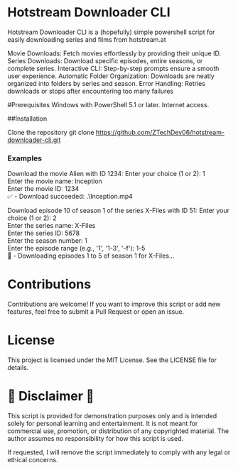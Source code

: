 # Hotstream Downloader CLI
Hotstream Downloader CLI is a (hopefully) simple powershell script for easily downloading series and films from hotstream.at

Movie Downloads: Fetch movies effortlessly by providing their unique ID.
Series Downloads: Download specific episodes, entire seasons, or complete series.
Interactive CLI: Step-by-step prompts ensure a smooth user experience.
Automatic Folder Organization: Downloads are neatly organized into folders by series and season.
Error Handling: Retries downloads or stops after encountering too many failures

#Prerequisites
Windows with PowerShell 5.1 or later.
Internet access.

##Installation

Clone the repository
git clone https://github.com/ZTechDev06/hotstream-downloader-cli.git  


### Examples
Download the movie Alien with ID 1234:
Enter your choice (1 or 2): 1  
Enter the movie name: Inception  
Enter the movie ID: 1234  
✅ - Download succeeded: .\Inception.mp4  

Download episode 10 of season 1 of the series X-Files with ID 51:
Enter your choice (1 or 2): 2  
Enter the series name: X-Files  
Enter the series ID: 5678  
Enter the season number: 1  
Enter the episode range (e.g., '1', '1-3', '-f'): 1-5  
🚀 - Downloading episodes 1 to 5 of season 1 for X-Files...  


# Contributions
Contributions are welcome! If you want to improve this script or add new features, feel free to submit a Pull Request or open an issue.

# License
This project is licensed under the MIT License. See the LICENSE file for details.



# 🚨 Disclaimer 🚨
This script is provided for demonstration purposes only and is intended solely for personal learning and entertainment. It is not meant for commercial use, promotion, or distribution of any copyrighted material. The author assumes no responsibility for how this script is used.

If requested, I will remove the script immediately to comply with any legal or ethical concerns.
